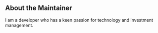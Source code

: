 ## About the Maintainer

I am a developer who has a keen passion for technology and investment management.
